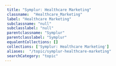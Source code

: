 ```yaml
--- 
 title: "Symplur: Healthcare Marketing" 
 classname:  "Healthcare_Marketing" 
 label: "Healthcare Marketing" 
 subclassname: "null" 
 subclasslabel: "null" 
 parentclassname: "Symplur" 
 parentclasslabel: "Symplur" 
 equalentCollections: [] 
 collections: ['Symplur: Healthcare Marketing']
 aliases:  "/topic/symplur-healthcare-marketing"  
 searchCategory: "topic" 
---
```

